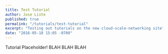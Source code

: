 ```yaml
---
title: Test Tutorial
author: Jose Liste
published: true
permalink: "/tutorials/test-tutorial"
excerpt: "Testing out tutorials on the new cloud-scale-networking site"
date: "2016-05-18 15:05 -0700"
---
```


Tutorial Placeholder!
BLAH BLAH BLAH
